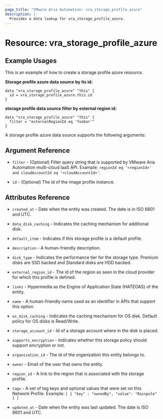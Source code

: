```yaml
---
page_title: "VMware Aria Automation: vra_storage_profile_azure"
description: |-
  Provides a data lookup for vra_storage_profile_azure.
---
```


# Resource: vra_storage_profile_azure

## Example Usages

This is an example of how to create a storage profile azure resource.

**Storage profile azure data source by its id:**

```hcl
data "vra_storage_profile_azure" "this" {
  id = vra_storage_profile_azure.this.id
}
```

**storage profile data source filter by external region id:**

```hcl
data "vra_storage_profile_azure" "this" {
  filter = "externalRegionId eq 'foobar'"
}
```

A storage profile azure data source supports the following arguments:

## Argument Reference

* `filter` - (Optional) Filter query string that is supported by VMware Aria Automation multi-cloud IaaS API. Example: `regionId eq '<regionId>' and cloudAccountId eq '<cloudAccountId>'`.

* `id` - (Optional) The id of the image profile instance.

## Attributes Reference

* `created_at` - Date when the entity was created. The date is in ISO 6801 and UTC.

* `data_disk_caching` - Indicates the caching mechanism for additional disk.

* `default_item` - Indicates if this storage profile is a default profile.

* `description` - A human-friendly description.

* `disk_type` -  Indicates the performance tier for the storage type. Premium disks are SSD backed and Standard disks are HDD backed.

* `external_region_id` - The id of the region as seen in the cloud provider for which this profile is defined.

* `links` - Hypermedia as the Engine of Application State (HATEOAS) of the entity.

* `name` - A human-friendly name used as an identifier in APIs that support this option.

* `os_disk_caching` - Indicates the caching mechanism for OS disk. Default policy for OS disks is Read/Write.

* `storage_account_id` - Id of a storage account where in the disk is placed.

* `supports_encryption` - Indicates whether this storage policy should support encryption or not.

* `organization_id` - The id of the organization this entity belongs to.

* `owner` - Email of the user that owns the entity.

* `region_id` - A link to the region that is associated with the storage profile.

* `tags` - A set of tag keys and optional values that were set on this Network Profile. Example: `[ { "key" : "ownedBy", "value": "Rainpole" } ]`

* `updated_at` - Date when the entity was last updated. The date is ISO 8601 and UTC.

